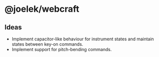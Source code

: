 # @joelek/webcraft

## Ideas

* Implement capacitor-like behaviour for instrument states and maintain states between key-on commands.
* Implement support for pitch-bending commands.
